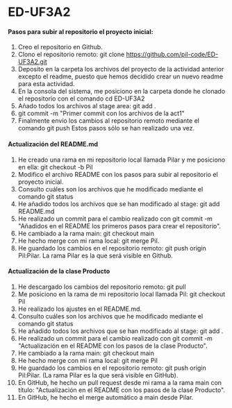 # ED-UF3A2
#### Pasos para subir al repositorio el proyecto inicial:
1. Creo el repositorio en Github.
2. Clono el repositorio remoto: git clone https://github.com/pil-code/ED-UF3A2.git
3. Deposito en la carpeta los archivos del proyecto de la actividad anterior excepto el readme, puesto que hemos decidido crear un nuevo readme para esta actividad.
4. En la consola del sistema, me posiciono en la carpeta donde he clonado el repositorio con el comando cd ED-UF3A2
5. Añado todos los archivos al stage area: git add .
6. git commit -m "Primer commit con los archivos de la act1"
7. Finalmente envío los cambios al repositorio remoto mediante el comando git push
Estos pasos sólo se han realizado una vez.  

#### Actualización del README.md
1. He creado una rama en mi repositorio local llamada Pilar y me posiciono en ella: git checkout -b Pil
2. Modifico el archivo README con los pasos para subir al repositorio el proyecto inicial.
3. Consulto cuáles son los archivos que he modificado mediante el comando git status
5. He añadido todos los archivos que se han modificado al stage: git add README.md
6. He realizado un commit para el cambio realizado con git commit -m "Añadidos en el README los primeros pasos para crear el repositorio".
7. He cambiado a la rama main: git checkout main
8. He hecho merge con mi rama local: git merge Pil.
9. He guardado los cambios en el repositorio remoto: git push origin Pil:Pilar. La rama Pilar es la que será visible en Github.

#### Actualización de la clase Producto
1. He descargado los cambios del repositorio remoto: git pull
2. Me posiciono en la rama de mi repositorio local llamada Pil: git checkout Pil
3. He realizado los ajustes en el README.md.
4. Consulto cuáles son los archivos que he modificado mediante el comando git status
5. He añadido todos los archivos que se han modificado al stage: git add .
6. He realizado un commit para el cambio realizado con git commit -m "Actualización en el README con los pasos de la clase Producto".
7. He cambiado a la rama main: git checkout main
8. He hecho merge con mi rama local: git merge Pil
9. He guardado los cambios en el repositorio remoto: git push origin Pil:Pilar. (La rama Pilar es la que será visible en GitHub).
10. En GitHub, he hecho un pull request desde mi rama a la rama main con título: "Actualización en el README con los pasos de la clase Producto".
11. En GitHub, he hecho el merge automático a main desde Pilar.